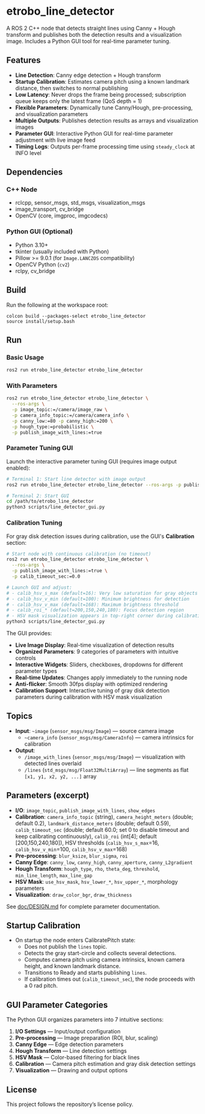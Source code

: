 # etrobo_line_detector

A ROS 2 C++ node that detects straight lines using Canny + Hough transform and publishes both the detection results and a visualization image. Includes a Python GUI tool for real-time parameter tuning.

## Features
- **Line Detection**: Canny edge detection + Hough transform
- **Startup Calibration**: Estimates camera pitch using a known landmark distance, then switches to normal publishing
- **Low Latency**: Never drops the frame being processed; subscription queue keeps only the latest frame (QoS depth = 1)
- **Flexible Parameters**: Dynamically tune Canny/Hough, pre-processing, and visualization parameters
- **Multiple Outputs**: Publishes detection results as arrays and visualization images
- **Parameter GUI**: Interactive Python GUI for real-time parameter adjustment with live image feed
- **Timing Logs**: Outputs per-frame processing time using `steady_clock` at INFO level

## Dependencies

### C++ Node
- rclcpp, sensor_msgs, std_msgs, visualization_msgs
- image_transport, cv_bridge
- OpenCV (core, imgproc, imgcodecs)

### Python GUI (Optional)
- Python 3.10+
- tkinter (usually included with Python)
- Pillow >= 9.0.1 (for `Image.LANCZOS` compatibility)
- OpenCV Python (`cv2`)
- rclpy, cv_bridge

## Build
Run the following at the workspace root:

```
colcon build --packages-select etrobo_line_detector
source install/setup.bash
```

## Run

### Basic Usage
```bash
ros2 run etrobo_line_detector etrobo_line_detector
```

### With Parameters
```bash
ros2 run etrobo_line_detector etrobo_line_detector \
  --ros-args \
  -p image_topic:=/camera/image_raw \
  -p camera_info_topic:=/camera/camera_info \
  -p canny_low:=80 -p canny_high:=200 \
  -p hough_type:=probabilistic \
  -p publish_image_with_lines:=true
```

### Parameter Tuning GUI
Launch the interactive parameter tuning GUI (requires image output enabled):

```bash
# Terminal 1: Start line detector with image output
ros2 run etrobo_line_detector etrobo_line_detector --ros-args -p publish_image_with_lines:=true

# Terminal 2: Start GUI
cd /path/to/etrobo_line_detector
python3 scripts/line_detector_gui.py
```

### Calibration Tuning
For gray disk detection issues during calibration, use the GUI's **Calibration** section:

```bash
# Start node with continuous calibration (no timeout)
ros2 run etrobo_line_detector etrobo_line_detector \
  --ros-args \
  -p publish_image_with_lines:=true \
  -p calib_timeout_sec:=0.0

# Launch GUI and adjust:
# - calib_hsv_s_max (default=16): Very low saturation for gray objects
# - calib_hsv_v_min (default=100): Minimum brightness for detection
# - calib_hsv_v_max (default=168): Maximum brightness threshold
# - calib_roi_* (default=200,150,240,180): Focus detection region
# - HSV mask visualization appears in top-right corner during calibration
python3 scripts/line_detector_gui.py
```

The GUI provides:
- **Live Image Display**: Real-time visualization of detection results
- **Organized Parameters**: 9 categories of parameters with intuitive controls
- **Interactive Widgets**: Sliders, checkboxes, dropdowns for different parameter types
- **Real-time Updates**: Changes apply immediately to the running node
- **Anti-flicker**: Smooth 30fps display with optimized rendering
- **Calibration Support**: Interactive tuning of gray disk detection parameters during calibration with HSV mask visualization

## Topics
- **Input**: `~image` (`sensor_msgs/msg/Image`) — source camera image
  - `~camera_info` (`sensor_msgs/msg/CameraInfo`) — camera intrinsics for calibration
- **Output**:
  - `/image_with_lines` (`sensor_msgs/msg/Image`) — visualization with detected lines overlaid
  - `/lines` (`std_msgs/msg/Float32MultiArray`) — line segments as flat `[x1, y1, x2, y2, ...]` array  


## Parameters (excerpt)
- **I/O**: `image_topic`, `publish_image_with_lines`, `show_edges`
- **Calibration**: `camera_info_topic` (string), `camera_height_meters` (double; default 0.2), `landmark_distance_meters` (double; default 0.59), `calib_timeout_sec` (double; default 60.0; set 0 to disable timeout and keep calibrating continuously), `calib_roi` (int[4]; default [200,150,240,180]), HSV thresholds (`calib_hsv_s_max`=16, `calib_hsv_v_min`=100, `calib_hsv_v_max`=168)
- **Pre-processing**: `blur_ksize`, `blur_sigma`, `roi`
- **Canny Edge**: `canny_low`, `canny_high`, `canny_aperture`, `canny_L2gradient`
- **Hough Transform**: `hough_type`, `rho`, `theta_deg`, `threshold`, `min_line_length`, `max_line_gap`
- **HSV Mask**: `use_hsv_mask`, `hsv_lower_*`, `hsv_upper_*`, morphology parameters
- **Visualization**: `draw_color_bgr`, `draw_thickness`

See [doc/DESIGN.md](doc/DESIGN.md) for complete parameter documentation.

## Startup Calibration
- On startup the node enters CalibratePitch state:
  - Does not publish the `lines` topic.
  - Detects the gray start-circle and collects several detections.
  - Computes camera pitch using camera intrinsics, known camera height, and known landmark distance.
  - Transitions to Ready and starts publishing `lines`.
  - If calibration times out (`calib_timeout_sec`), the node proceeds with a 0 rad pitch.

## GUI Parameter Categories
The Python GUI organizes parameters into 7 intuitive sections:
1. **I/O Settings** — Input/output configuration
2. **Pre-processing** — Image preparation (ROI, blur, scaling)
3. **Canny Edge** — Edge detection parameters
4. **Hough Transform** — Line detection settings
5. **HSV Mask** — Color-based filtering for black lines
6. **Calibration** — Camera pitch estimation and gray disk detection settings
7. **Visualization** — Drawing and output options

## License
This project follows the repository’s license policy.
